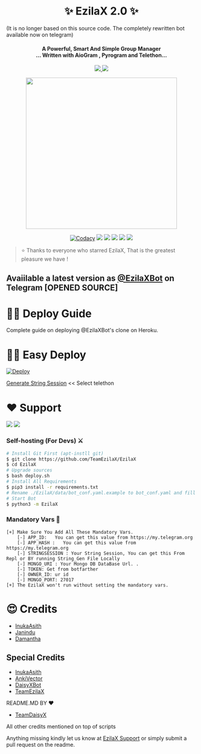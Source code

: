 <h1 align="center"><b>✨ EzilaX 2.0  ✨</b></h1>


(It is no longer based on this source code. The completely rewritten bot available now on telegram)

<h4 align="center">A Powerful, Smart And Simple Group Manager <br> ... Written with AioGram , Pyrogram and Telethon...</h4>
<p align='center'>
  <a href="https://www.python.org/" alt="made-with-python"> <img src="https://img.shields.io/badge/Made%20with-Python-1f425f.svg?style=flat-square&logo=python&color=blue" /> </a>
  <a href="https://github.com/TeamEzilaX/EzilaX/graphs/commit-activity" alt="Maintenance"> <img src="https://img.shields.io/badge/Maintained%3F-yes-green.svg?style=flat-square" /> </a>
</p>


<p align="center"><a href="https://t.me/Ezila_Support"><img src="https://telegra.ph/file/b95c6ec979f83a66ad46f.jpg" width="400"></a></p>
<p align="center">
    <a href="https://app.codacy.com/manual/teamezilax/ezilax/dashboard"> <img src="https://img.shields.io/codacy/grade/4d58f2a402b54aed8a7d95f7add45a81?color=brightgreen&logo=codacy&logoColor=green&style=for-the-badge" alt="Codacy" /></a>
    <a href="https://github.com/teamezilax/ezilax"> <img src="https://img.shields.io/github/repo-size/teamezilax/daisyx?color=orange&logo=github&logoColor=green&style=for-the-badge" /></a>
    <a href="https://github.com/teamezilax/ezilax/commits/sadewj"> <img src="https://img.shields.io/github/last-commit/teamezilax/ezilax?color=brown&logo=github&logoColor=green&style=for-the-badge" /></a>
    <a href="https://github.com/teamezilax/ezilax/issues"> <img src="https://img.shields.io/github/issues/teamezilax/ezilax?color=blueviolet&logo=github&logoColor=green&style=for-the-badge" /></a>
    <a href="https://github.com/teamezilax/ezilax/network/members"> <img src="https://img.shields.io/github/forks/teamezilax/ezilax?color=red&logo=github&logoColor=green&style=for-the-badge" /></a>  
    <a href="https://pypi.org/project/Telethon/"> <img src="https://img.shields.io/pypi/v/telethon?color=yellow&label=telethon&logo=python&logoColor=green&style=for-the-badge" /></a>
</p>

> ⭐️ Thanks to everyone who starred EzilaX, That is the greatest pleasure we have !

## Avaiilable a latest version as  [@EzilaXBot](https://t.me/ezilaxbot) on Telegram [OPENED SOURCE]

# 🧙‍♀️ Deploy Guide
Complete guide on deploying @EzilaXBot's clone on Heroku.

# 🏃‍♂️ Easy Deploy 
[![Deploy](https://www.herokucdn.com/deploy/button.svg)](https://heroku.com/deploy?template=https://github.com/SDBOTsInifinity/EzilaX-1.git)

[Generate String Session](https://replit.com/@SpEcHiDe/GenerateStringSession)  << Select telethon


# ❤️ Support
<a href="https://t.me/Ezila_Support"><img src="https://img.shields.io/badge/Join-Telegram%20Channel-red.svg?logo=Telegram"></a>
<a href="https://t.me/Ezila_Updates"><img src="https://img.shields.io/badge/Join-Telegram%20Group-blue.svg?logo=telegram"></a>

### Self-hosting (For Devs) ⚔
```sh
# Install Git First (apt-instll git)
$ git clone https://github.com/TeamEzilaX/EzilaX
$ cd EzilaX
# Upgrade sources
$ bash deploy.sh
# Install All Requirements 
$ pip3 install -r requirements.txt
# Rename ./EzilaX/data/bot_conf.yaml.example to bot_conf.yaml and fill
# Start Bot 
$ python3 -m EzilaX
```

### Mandatory Vars 📒
```
[+] Make Sure You Add All These Mandatory Vars. 
    [-] APP_ID:   You can get this value from https://my.telegram.org
    [-] APP_HASH :   You can get this value from https://my.telegram.org
    [-] STRINGSESSION : Your String Session, You can get this From Repl or BY running String_Gen File Locally
    [-] MONGO_URI : Your Mongo DB DataBase Url. .
    [-] TOKEN: Get from botfarther
    [-] OWNER_ID: ur id
    [-] MONGO_PORT: 27017
[+] The EzilaX won't run without setting the mandatory vars.
```

# 😍 Credits

 - [InukaAsith](https://github.com/inukaasith)
 - [Janindu](https://gitlab.com/imjanindu)
 - [Damantha](https://github.com/Damantha126)

## Special Credits
- [InukaAsith](https://gitlab.com/inukaasith)
- [AnkiVector](https://t.me/TheAnkiVectorBot)
- [DaisyXBot](https://t.me/DaisyXBot)
- [TeamEzilaX](https://github.com/TeamEzilaX)

README.MD BY ❤️

- [TeamDaisyX](https://github.com/TeamDaisyX)

All other credits mentioned on top of scripts

Anything missing kindly let us know at [EzilaX Support](https://t.me/Ezila_Support) or simply submit a pull request on the readme.

